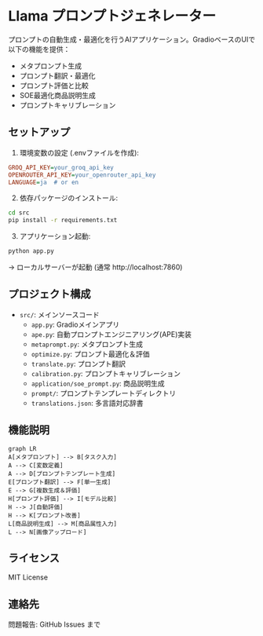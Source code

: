 # Llama プロンプトジェネレーター

プロンプトの自動生成・最適化を行うAIアプリケーション。GradioベースのUIで以下の機能を提供：
- メタプロンプト生成
- プロンプト翻訳・最適化
- プロンプト評価と比較
- SOE最適化商品説明生成
- プロンプトキャリブレーション

## セットアップ

1. 環境変数の設定 (.envファイルを作成):
```ini
GROQ_API_KEY=your_groq_api_key
OPENROUTER_API_KEY=your_openrouter_api_key
LANGUAGE=ja  # or en
```

2. 依存パッケージのインストール:
```bash
cd src
pip install -r requirements.txt
```

3. アプリケーション起動:
```bash
python app.py
```
→ ローカルサーバーが起動 (通常 http://localhost:7860)

## プロジェクト構成
- `src/`: メインソースコード
  - `app.py`: Gradioメインアプリ
  - `ape.py`: 自動プロンプトエンジニアリング(APE)実装
  - `metaprompt.py`: メタプロンプト生成
  - `optimize.py`: プロンプト最適化＆評価
  - `translate.py`: プロンプト翻訳
  - `calibration.py`: プロンプトキャリブレーション
  - `application/soe_prompt.py`: 商品説明生成
  - `prompt/`: プロンプトテンプレートディレクトリ
  - `translations.json`: 多言語対応辞書

## 機能説明
```mermaid
graph LR
A[メタプロンプト] --> B[タスク入力]
A --> C[変数定義]
A --> D[プロンプトテンプレート生成]
E[プロンプト翻訳] --> F[単一生成]
E --> G[複数生成＆評価]
H[プロンプト評価] --> I[モデル比較]
H --> J[自動評価]
H --> K[プロンプト改善]
L[商品説明生成] --> M[商品属性入力]
L --> N[画像アップロード]
```

## ライセンス
MIT License

## 連絡先
問題報告: GitHub Issues まで
